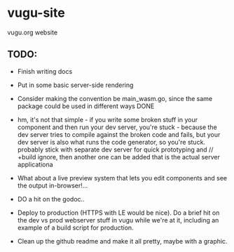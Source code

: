 # vugu-site
vugu.org website

## TODO:

* Finish writing docs

* Put in some basic server-side rendering

* Consider making the convention be main_wasm.go, since the same package could be used in different ways DONE
 - hm, it's not that simple - if you write some broken stuff in your component and then run your dev server,
 you're stuck - because the dev server tries to compile against the broken code and fails, but your dev server 
 is also what runs the code generator, so you're stuck.  probably stick with separate dev server for 
 quick prototyping and // +build ignore, then another one can be added that is the actual server applicationa

* What about a live preview system that lets you edit components and see the output in-browser!...

* DO a hit on the godoc..

* Deploy to production (HTTPS with LE would be nice).  Do a brief hit on the dev vs prod webserver stuff in vugu while we're at it, including an example of a build script for production.

* Clean up the github readme and make it all pretty, maybe with a graphic.
